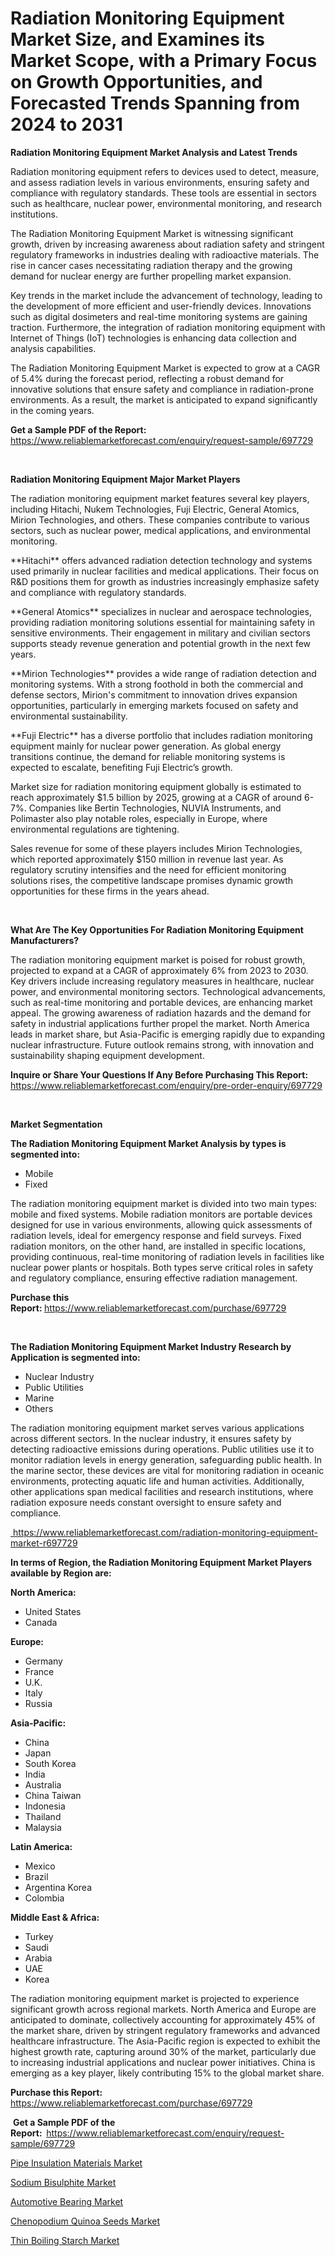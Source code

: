 <p><h1>Radiation Monitoring Equipment Market Size, and Examines its Market Scope, with a Primary Focus on Growth Opportunities, and Forecasted Trends Spanning from 2024 to 2031</h1></p><p><strong>Radiation Monitoring Equipment Market Analysis and Latest Trends</strong></p>
<p><p>Radiation monitoring equipment refers to devices used to detect, measure, and assess radiation levels in various environments, ensuring safety and compliance with regulatory standards. These tools are essential in sectors such as healthcare, nuclear power, environmental monitoring, and research institutions. </p><p>The Radiation Monitoring Equipment Market is witnessing significant growth, driven by increasing awareness about radiation safety and stringent regulatory frameworks in industries dealing with radioactive materials. The rise in cancer cases necessitating radiation therapy and the growing demand for nuclear energy are further propelling market expansion. </p><p>Key trends in the market include the advancement of technology, leading to the development of more efficient and user-friendly devices. Innovations such as digital dosimeters and real-time monitoring systems are gaining traction. Furthermore, the integration of radiation monitoring equipment with Internet of Things (IoT) technologies is enhancing data collection and analysis capabilities.</p><p>The Radiation Monitoring Equipment Market is expected to grow at a CAGR of 5.4% during the forecast period, reflecting a robust demand for innovative solutions that ensure safety and compliance in radiation-prone environments. As a result, the market is anticipated to expand significantly in the coming years.</p></p>
<p><strong>Get a Sample PDF of the Report:&nbsp;</strong> <a href="https://www.reliablemarketforecast.com/enquiry/request-sample/697729?utm_campaign=1129&utm_medium=2&utm_source=Github&utm_content=ia&utm_term=10122024&utm_id=radiation-monitoring-equipment">https://www.reliablemarketforecast.com/enquiry/request-sample/697729</a></p>
<p>&nbsp;</p>
<p><strong>Radiation Monitoring Equipment Major Market Players</strong></p>
<p><p>The radiation monitoring equipment market features several key players, including Hitachi, Nukem Technologies, Fuji Electric, General Atomics, Mirion Technologies, and others. These companies contribute to various sectors, such as nuclear power, medical applications, and environmental monitoring.</p><p>**Hitachi** offers advanced radiation detection technology and systems used primarily in nuclear facilities and medical applications. Their focus on R&D positions them for growth as industries increasingly emphasize safety and compliance with regulatory standards.</p><p>**General Atomics** specializes in nuclear and aerospace technologies, providing radiation monitoring solutions essential for maintaining safety in sensitive environments. Their engagement in military and civilian sectors supports steady revenue generation and potential growth in the next few years.</p><p>**Mirion Technologies** provides a wide range of radiation detection and monitoring systems. With a strong foothold in both the commercial and defense sectors, Mirion's commitment to innovation drives expansion opportunities, particularly in emerging markets focused on safety and environmental sustainability.</p><p>**Fuji Electric** has a diverse portfolio that includes radiation monitoring equipment mainly for nuclear power generation. As global energy transitions continue, the demand for reliable monitoring systems is expected to escalate, benefiting Fuji Electric’s growth.</p><p>Market size for radiation monitoring equipment globally is estimated to reach approximately $1.5 billion by 2025, growing at a CAGR of around 6-7%. Companies like Bertin Technologies, NUVIA Instruments, and Polimaster also play notable roles, especially in Europe, where environmental regulations are tightening.</p><p>Sales revenue for some of these players includes Mirion Technologies, which reported approximately $150 million in revenue last year. As regulatory scrutiny intensifies and the need for efficient monitoring solutions rises, the competitive landscape promises dynamic growth opportunities for these firms in the years ahead.</p></p>
<p>&nbsp;</p>
<p><strong>What Are The Key Opportunities For Radiation Monitoring Equipment Manufacturers?</strong></p>
<p><p>The radiation monitoring equipment market is poised for robust growth, projected to expand at a CAGR of approximately 6% from 2023 to 2030. Key drivers include increasing regulatory measures in healthcare, nuclear power, and environmental monitoring sectors. Technological advancements, such as real-time monitoring and portable devices, are enhancing market appeal. The growing awareness of radiation hazards and the demand for safety in industrial applications further propel the market. North America leads in market share, but Asia-Pacific is emerging rapidly due to expanding nuclear infrastructure. Future outlook remains strong, with innovation and sustainability shaping equipment development.</p></p>
<p><strong>Inquire or Share Your Questions If Any Before Purchasing This Report:</strong> <a href="https://www.reliablemarketforecast.com/enquiry/pre-order-enquiry/697729?utm_campaign=1129&utm_medium=2&utm_source=Github&utm_content=ia&utm_term=10122024&utm_id=radiation-monitoring-equipment">https://www.reliablemarketforecast.com/enquiry/pre-order-enquiry/697729</a></p>
<p>&nbsp;</p>
<p><strong>Market Segmentation</strong></p>
<p><strong>The Radiation Monitoring Equipment Market Analysis by types is segmented into:</strong></p>
<p><ul><li>Mobile</li><li>Fixed</li></ul></p>
<p><p>The radiation monitoring equipment market is divided into two main types: mobile and fixed systems. Mobile radiation monitors are portable devices designed for use in various environments, allowing quick assessments of radiation levels, ideal for emergency response and field surveys. Fixed radiation monitors, on the other hand, are installed in specific locations, providing continuous, real-time monitoring of radiation levels in facilities like nuclear power plants or hospitals. Both types serve critical roles in safety and regulatory compliance, ensuring effective radiation management.</p></p>
<p><strong>Purchase this Report:&nbsp;</strong><a href="https://www.reliablemarketforecast.com/purchase/697729?utm_campaign=1129&utm_medium=2&utm_source=Github&utm_content=ia&utm_term=10122024&utm_id=radiation-monitoring-equipment">https://www.reliablemarketforecast.com/purchase/697729</a></p>
<p>&nbsp;</p>
<p><strong>The Radiation Monitoring Equipment Market Industry Research by Application is segmented into:</strong></p>
<p><ul><li>Nuclear Industry</li><li>Public Utilities</li><li>Marine</li><li>Others</li></ul></p>
<p><p>The radiation monitoring equipment market serves various applications across different sectors. In the nuclear industry, it ensures safety by detecting radioactive emissions during operations. Public utilities use it to monitor radiation levels in energy generation, safeguarding public health. In the marine sector, these devices are vital for monitoring radiation in oceanic environments, protecting aquatic life and human activities. Additionally, other applications span medical facilities and research institutions, where radiation exposure needs constant oversight to ensure safety and compliance.</p></p>
<p><a href="https://www.reliablemarketforecast.com/radiation-monitoring-equipment-market-r697729?utm_campaign=1129&utm_medium=2&utm_source=Github&utm_content=ia&utm_term=10122024&utm_id=radiation-monitoring-equipment">&nbsp;https://www.reliablemarketforecast.com/radiation-monitoring-equipment-market-r697729</a></p>
<p><strong>In terms of Region, the Radiation Monitoring Equipment Market Players available by Region are:</strong></p>
<p>
    <p> <strong> North America: </strong>
        <ul>
            <li>United States</li>
            <li>Canada</li>
        </ul>
        </p> 
    <p> <strong> Europe: </strong>
        <ul>
            <li>Germany</li>
            <li>France</li>
            <li>U.K.</li>
            <li>Italy</li>
            <li>Russia</li>
        </ul>
        </p> 
    <p> <strong> Asia-Pacific: </strong>
        <ul>
            <li>China</li>
            <li>Japan</li>
            <li>South Korea</li>
            <li>India</li>
            <li>Australia</li>
            <li>China Taiwan</li>
            <li>Indonesia</li>
            <li>Thailand</li>
            <li>Malaysia</li>
        </ul>
        </p> 
    <p> <strong> Latin America: </strong>
        <ul>
            <li>Mexico</li>
            <li>Brazil</li>
            <li>Argentina Korea</li>
            <li>Colombia</li>
        </ul>
        </p> 
    <p> <strong> Middle East & Africa: </strong>
        <ul>
            <li>Turkey</li>
            <li>Saudi</li>
            <li>Arabia</li>
            <li>UAE</li>
            <li>Korea</li>
        </ul>
    </p>
    </p>
<p><p>The radiation monitoring equipment market is projected to experience significant growth across regional markets. North America and Europe are anticipated to dominate, collectively accounting for approximately 45% of the market share, driven by stringent regulatory frameworks and advanced healthcare infrastructure. The Asia-Pacific region is expected to exhibit the highest growth rate, capturing around 30% of the market, particularly due to increasing industrial applications and nuclear power initiatives. China is emerging as a key player, likely contributing 15% to the global market share.</p></p>
<p><strong>Purchase this Report: </strong><a href="https://www.reliablemarketforecast.com/purchase/697729?utm_campaign=1129&utm_medium=2&utm_source=Github&utm_content=ia&utm_term=10122024&utm_id=radiation-monitoring-equipment">https://www.reliablemarketforecast.com/purchase/697729</a></p>
<p>&nbsp;<strong>Get a Sample PDF of the Report:&nbsp;&nbsp;</strong><a href="https://www.reliablemarketforecast.com/enquiry/request-sample/697729?utm_campaign=1129&utm_medium=2&utm_source=Github&utm_content=ia&utm_term=10122024&utm_id=radiation-monitoring-equipment">https://www.reliablemarketforecast.com/enquiry/request-sample/697729</a></p>
<p><strong></strong></p>
<p><p><a href="https://www.linkedin.com/pulse/th-score-market-0ptye?utm_campaign=1129&utm_medium=2&utm_source=Github&utm_content=ia&utm_term=10122024&utm_id=radiation-monitoring-equipment">Pipe Insulation Materials Market</a></p><p><a href="https://www.linkedin.com/pulse/futur-trend-quest-sl8ue?utm_campaign=1129&utm_medium=2&utm_source=Github&utm_content=ia&utm_term=10122024&utm_id=radiation-monitoring-equipment">Sodium Bisulphite Market</a></p><p><a href="https://www.linkedin.com/pulse/th-score-market-0ptye?utm_campaign=1129&utm_medium=2&utm_source=Github&utm_content=ia&utm_term=10122024&utm_id=radiation-monitoring-equipment">Automotive Bearing Market</a></p><p><a href="https://www.linkedin.com/pulse/th-score-market-0ptye?utm_campaign=1129&utm_medium=2&utm_source=Github&utm_content=ia&utm_term=10122024&utm_id=radiation-monitoring-equipment">Chenopodium Quinoa Seeds Market</a></p><p><a href="https://www.linkedin.com/pulse/th-score-market-0ptye?utm_campaign=1129&utm_medium=2&utm_source=Github&utm_content=ia&utm_term=10122024&utm_id=radiation-monitoring-equipment">Thin Boiling Starch Market</a></p></p>